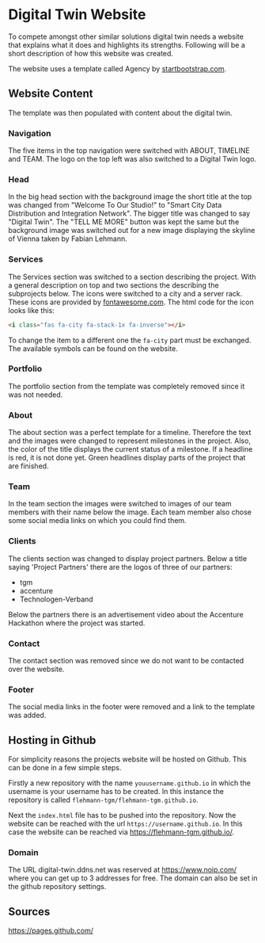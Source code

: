 # Digital Twin Website

To compete amongst other similar solutions digital twin needs a website that explains what it does and highlights its strengths. Following will be a short description of how this website was created.

The website uses a template called Agency by [startbootstrap.com](https://startbootstrap.com/themes/agency/). 

## Website Content

The template was then populated with content about the digital twin.

### Navigation

The five items in the top navigation were switched with ABOUT, TIMELINE and TEAM. The logo on the top left was also switched to a Digital Twin logo.

### Head

In the big head section with the background image the short title at the top was changed from "Welcome To Our Studio!" to "Smart City Data Distribution and Integration Network". The bigger title was changed to say "Digital Twin". The "TELL ME MORE" button was kept the same but the background image was switched out for a new image displaying the skyline of Vienna taken by Fabian Lehmann.

### Services

The Services section was switched to a section describing the project. With a general description on top and  two sections the describing the subprojects below. The icons were switched to a city and a server rack. These icons are provided by [fontawesome.com](https://fontawesome.com/icons?d=gallery). The html code for the icon looks like this:

```html
<i class="fas fa-city fa-stack-1x fa-inverse"></i>
```

To change the item to a different one the ``fa-city`` part must be exchanged. The available symbols can be found on the website.

### Portfolio

The portfolio section from the template was completely removed since it was not needed.

### About

The about section was a perfect template for a timeline. Therefore the text and the images were changed to represent milestones in the project. Also, the color of the title displays the current status of a milestone. If a headline is red, it is not done yet. Green headlines display parts of the project that are finished.

### Team

In the team section the images were switched to images of our team members with their name below the image. Each team member also chose some social media links on which you could find them.

### Clients

The clients section was changed to display project partners. Below a title saying 'Project Partners' there are the logos of three of our partners:

- tgm
- accenture
- Technologen-Verband

Below the partners there is an advertisement video about the Accenture Hackathon where the project was started.

### Contact

The contact section was removed since we do not want to be contacted over the website.

### Footer

The social media links in the footer were removed and a link to the template was added.

## Hosting in Github

For simplicity reasons the projects website will be hosted on Github. This can be done in a few simple steps.

Firstly a new repository with the name ``youusername.github.io`` in which the username is your username has to be created. In this instance the repository is called ``flehmann-tgm/flehmann-tgm.github.io``. 

Next the ``index.html`` file has to be pushed into the repository. Now the website can be reached with the url ``https://username.github.io``. In this case the website can be reached via https://flehmann-tgm.github.io/.

### Domain

The URL digital-twin.ddns.net was reserved at https://www.noip.com/ where you can get up to 3 addresses for free. The domain can also be set in the github repository settings.

## Sources

https://pages.github.com/